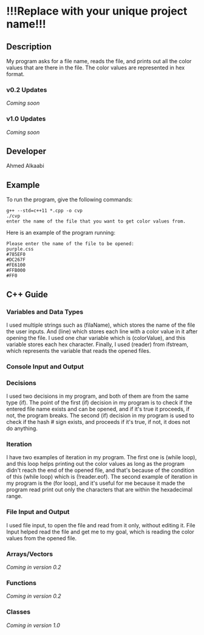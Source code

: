 # !!!Replace with your unique project name!!!

## Description

My program asks for a file name, reads the file, and prints out  all the color values that are there in the file. The color values are represented in hex format.

### v0.2 Updates

*Coming soon*

### v1.0 Updates

*Coming soon*


## Developer

Ahmed Alkaabi

## Example

To run the program, give the following commands:

```
g++ --std=c++11 *.cpp -o cvp
./cvp
enter the name of the file that you want to get color values from.
```

Here is an example of the program running:

```
Please enter the name of the file to be opened:
purple.css
#785EF0
#DC267F
#FE6100
#FFB000
#FF0
```

## C++ Guide

### Variables and Data Types

I used multiple strings such as (filaName), which stores the name of the file the user inputs. And (line) which stores each line with a color value in it after opening the file. I used one char variable which is (colorValue), and this variable stores each hex character. Finally, I used (reader) from ifstream, which represents the variable that reads the opened files.

### Console Input and Output



### Decisions

I used two decisions in my program, and both of them are from the same type (if). The point of the first (if) decision in my program is to check if the entered file name exists and can be opened, and if it's true it proceeds, if not, the program breaks. The second (if) decision in my program is used to check if the hash # sign exists, and proceeds if it's true, if not, it does not do anything.

### Iteration

I have two examples of iteration in my program. The first one is (while loop), and this loop helps printing out the color values as long as the program didn't reach the end of the opened file, and that's because of the condition of this (while loop) which is (!reader.eof). The second example of iteration in my program is the (for loop), and it's useful for me because it made the program read print out only the characters that are within the hexadecimal range.

### File Input and Output

I used file input, to open the file and read from it only, without editing it. File Input helped read the file and get me to my goal, which is reading the color values from the opened file.

### Arrays/Vectors

*Coming in version 0.2*

### Functions

*Coming in version 0.2*

### Classes

*Coming in version 1.0*
